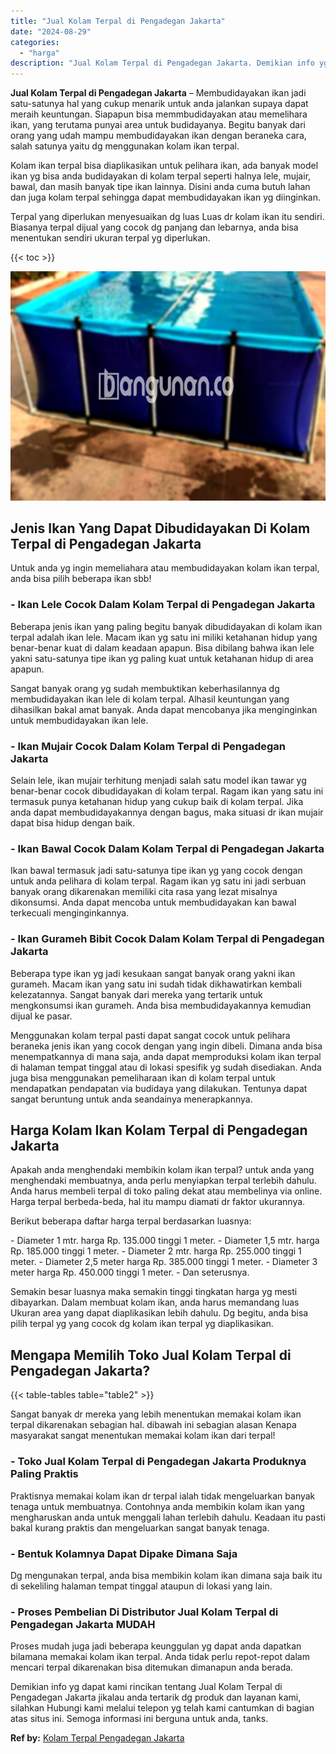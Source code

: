 ```yaml
---
title: "Jual Kolam Terpal di Pengadegan Jakarta"
date: "2024-08-29"
categories: 
  - "harga"
description: "Jual Kolam Terpal di Pengadegan Jakarta. Demikian info yg dapat kami rincikan tentang Jual Kolam Terpal di Pengadegan Jakarta jikalau anda tertarik dg produk..."
---
```


**Jual Kolam Terpal di Pengadegan Jakarta** – Membudidayakan ikan jadi satu-satunya hal yang cukup menarik untuk anda jalankan supaya dapat meraih keuntungan. Siapapun bisa memmbudidayakan atau memelihara ikan, yang terutama punyai area untuk budidayanya. Begitu banyak dari orang yang udah mampu membudidayakan ikan dengan beraneka cara, salah satunya yaitu dg menggunakan kolam ikan terpal.

Kolam ikan terpal bisa diaplikasikan untuk pelihara ikan, ada banyak model ikan yg bisa anda budidayakan di kolam terpal seperti halnya lele, mujair, bawal, dan masih banyak tipe ikan lainnya. Disini anda cuma butuh lahan dan juga kolam terpal sehingga dapat membudidayakan ikan yg diinginkan.

Terpal yang diperlukan menyesuaikan dg luas Luas dr kolam ikan itu sendiri. Biasanya terpal dijual yang cocok dg panjang dan lebarnya, anda bisa menentukan sendiri ukuran terpal yg diperlukan.

{{< toc >}}

![Jual Kolam Terpal di Pengadegan Jakarta](/images/jual-kolam-terpal-55.png)

## Jenis Ikan Yang Dapat Dibudidayakan Di Kolam Terpal di Pengadegan Jakarta

Untuk anda yg ingin memeliahara atau membudidayakan kolam ikan terpal, anda bisa pilih beberapa ikan sbb!

### \- Ikan Lele Cocok Dalam Kolam Terpal di Pengadegan Jakarta

Beberapa jenis ikan yang paling begitu banyak dibudidayakan di kolam ikan terpal adalah ikan lele. Macam ikan yg satu ini miliki ketahanan hidup yang benar-benar kuat di dalam keadaan apapun. Bisa dibilang bahwa ikan lele yakni satu-satunya tipe ikan yg paling kuat untuk ketahanan hidup di area apapun.

Sangat banyak orang yg sudah membuktikan keberhasilannya dg membudidayakan ikan lele di kolam terpal. Alhasil keuntungan yang dihasilkan bakal amat banyak. Anda dapat mencobanya jika menginginkan untuk membudidayakan ikan lele.

### \- Ikan Mujair Cocok Dalam Kolam Terpal di Pengadegan Jakarta

Selain lele, ikan mujair terhitung menjadi salah satu model ikan tawar yg benar-benar cocok dibudidayakan di kolam terpal. Ragam ikan yang satu ini termasuk punya ketahanan hidup yang cukup baik di kolam terpal. Jika anda dapat membudidayakannya dengan bagus, maka situasi dr ikan mujair dapat bisa hidup dengan baik.

### \- Ikan Bawal Cocok Dalam Kolam Terpal di Pengadegan Jakarta

Ikan bawal termasuk jadi satu-satunya tipe ikan yg yang cocok dengan untuk anda pelihara di kolam terpal. Ragam ikan yg satu ini jadi serbuan banyak orang dikarenakan memiliki cita rasa yang lezat misalnya dikonsumsi. Anda dapat mencoba untuk membudidayakan kan bawal terkecuali menginginkannya.

### \- Ikan Gurameh Bibit Cocok Dalam Kolam Terpal di Pengadegan Jakarta

Beberapa type ikan yg jadi kesukaan sangat banyak orang yakni ikan gurameh. Macam ikan yang satu ini sudah tidak dikhawatirkan kembali kelezatannya. Sangat banyak dari mereka yang tertarik untuk mengkonsumsi ikan gurameh. Anda bisa membudidayakannya kemudian dijual ke pasar.

Menggunakan kolam terpal pasti dapat sangat cocok untuk pelihara beraneka jenis ikan yang cocok dengan yang ingin dibeli. Dimana anda bisa menempatkannya di mana saja, anda dapat memproduksi kolam ikan terpal di halaman tempat tinggal atau di lokasi spesifik yg sudah disediakan. Anda juga bisa menggunakan pemeliharaan ikan di kolam terpal untuk mendapatkan pendapatan via budidaya yang dilakukan. Tentunya dapat sangat beruntung untuk anda seandainya menerapkannya.

## Harga Kolam Ikan Kolam Terpal di Pengadegan Jakarta

Apakah anda menghendaki membikin kolam ikan terpal? untuk anda yang menghendaki membuatnya, anda perlu menyiapkan terpal terlebih dahulu. Anda harus membeli terpal di toko paling dekat atau membelinya via online. Harga terpal berbeda-beda, hal itu mampu diamati dr faktor ukurannya.

Berikut beberapa daftar harga terpal berdasarkan luasnya:

\- Diameter 1 mtr. harga Rp. 135.000 tinggi 1 meter. - Diameter 1,5 mtr. harga Rp. 185.000 tinggi 1 meter. - Diameter 2 mtr. harga Rp. 255.000 tinggi 1 meter. - Diameter 2,5 meter harga Rp. 385.000 tinggi 1 meter. - Diameter 3 meter harga Rp. 450.000 tinggi 1 meter. - Dan seterusnya.

Semakin besar luasnya maka semakin tinggi tingkatan harga yg mesti dibayarkan. Dalam membuat kolam ikan, anda harus memandang luas Ukuran area yang dapat diaplikasikan lebih dahulu. Dg begitu, anda bisa pilih terpal yg yang cocok dg kolam ikan terpal yg diaplikasikan.

## Mengapa Memilih Toko Jual Kolam Terpal di Pengadegan Jakarta?

{{< table-tables table="table2" >}}

Sangat banyak dr mereka yang lebih menentukan memakai kolam ikan terpal dikarenakan sebagian hal. dibawah ini sebagian alasan Kenapa masyarakat sangat menentukan memakai kolam ikan dari terpal!

### \- Toko Jual Kolam Terpal di Pengadegan Jakarta Produknya Paling Praktis

Praktisnya memakai kolam ikan dr terpal ialah tidak mengeluarkan banyak tenaga untuk membuatnya. Contohnya anda membikin kolam ikan yang mengharuskan anda untuk menggali lahan terlebih dahulu. Keadaan itu pasti bakal kurang praktis dan mengeluarkan sangat banyak tenaga.

### \- Bentuk Kolamnya Dapat Dipake Dimana Saja

Dg mengunakan terpal, anda bisa membikin kolam ikan dimana saja baik itu di sekeliling halaman tempat tinggal ataupun di lokasi yang lain.

### \- Proses Pembelian Di Distributor Jual Kolam Terpal di Pengadegan Jakarta MUDAH

Proses mudah juga jadi beberapa keunggulan yg dapat anda dapatkan bilamana memakai kolam ikan terpal. Anda tidak perlu repot-repot dalam mencari terpal dikarenakan bisa ditemukan dimanapun anda berada.

Demikian info yg dapat kami rincikan tentang Jual Kolam Terpal di Pengadegan Jakarta jikalau anda tertarik dg produk dan layanan kami, silahkan Hubungi kami melalui telepon yg telah kami cantumkan di bagian atas situs ini. Semoga informasi ini berguna untuk anda, tanks.

**Ref by:** [Kolam Terpal Pengadegan Jakarta](https://id.wikipedia.org/wiki/Kolam)
